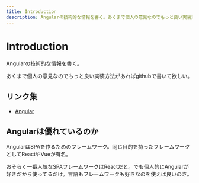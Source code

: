 ```yaml
---
title: Introduction
description: Angularの技術的な情報を書く。あくまで個人の意見なのでもっと良い実装方法があればgithubで書いて欲しい。
---
```


# Introduction

Angularの技術的な情報を書く。

あくまで個人の意見なのでもっと良い実装方法があればgithubで書いて欲しい。

<google-ads/>

## リンク集

* [Angular](https://angular.io/)

## Angularは優れているのか

AngularはSPAを作るためのフレームワーク。同じ目的を持ったフレームワークとしてReactやVueが有名。

おそらく一番人気なSPAフレームワークはReactだと。でも個人的にAngularが好きだから使ってるだけ。言語もフレームワークも好きなのを使えば良いのさ。
